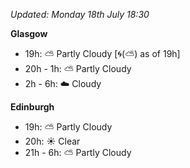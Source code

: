 *Updated: Monday 18th July 18:30*

**Glasgow**

* 19h: :partly_sunny: Partly Cloudy [:cyclone:(:partly_sunny:) as of 19h]
* 20h - 1h: :partly_sunny: Partly Cloudy
* 2h - 6h: :cloud: Cloudy

**Edinburgh**

* 19h: :partly_sunny: Partly Cloudy
* 20h: :sunny: Clear
* 21h - 6h: :partly_sunny: Partly Cloudy
